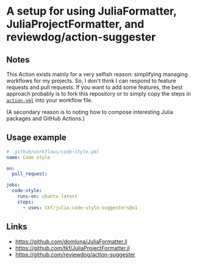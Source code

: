 # A setup for using JuliaFormatter, JuliaProjectFormatter, and reviewdog/action-suggester

## Notes

This Action exists mainly for a very selfish reason: simplifying managing workflows for my
projects.  So, I don't think I can respond to feature requests and pull requests.  If you
want to add some features, the best approach probably is to fork this repository or to
simply copy the steps in [`action.yml`](action.yml) into your workflow file.

(A secondary reason is to noting how to compose interesting Julia packages and GitHub
Actions.)

## Usage example

```yaml
# .github/workflows/code-style.yml
name: Code style

on:
  pull_request:

jobs:
  code-style:
    runs-on: ubuntu-latest
    steps:
      - uses: tkf/julia-code-style-suggesters@v1
```

## Links

* https://github.com/domluna/JuliaFormatter.jl
* https://github.com/tkf/JuliaProjectFormatter.jl
* https://github.com/reviewdog/action-suggester
